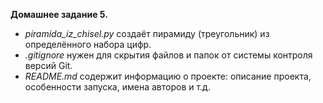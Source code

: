 **Домашнее задание 5.**

- *piramida_iz_chisel.py* создаёт пирамиду (треугольник) из определённого набора цифр.
- *.gitignore* нужен для скрытия файлов и папок от системы контроля версий Git.
- *README.md* содержит информацию о проекте: описание проекта, особенности запуска, имена авторов и т.д.